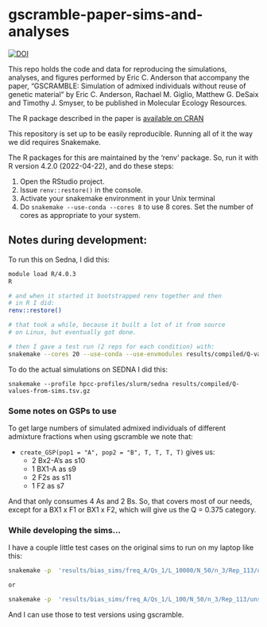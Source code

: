 gscramble-paper-sims-and-analyses
================

[![DOI](https://zenodo.org/badge/504563380.svg)](https://doi.org/10.5281/zenodo.14270660)

This repo holds the code and data for reproducing the simulations,
analyses, and figures performed by Eric C. Anderson that accompany the
paper, “GSCRAMBLE: Simulation of admixed individuals without reuse of
genetic material” by Eric C. Anderson, Rachael M. Giglio, Matthew G.
DeSaix and Timothy J. Smyser, to be published in Molecular Ecology
Resources.

The R package described in the paper is [available on
CRAN](https://CRAN.R-project.org/package=gscramble)

This repository is set up to be easily reproducible. Running all of it
the way we did requires Snakemake.

The R packages for this are maintained by the ‘renv’ package. So, run it
with R version 4.2.0 (2022-04-22), and do these steps:

1.  Open the RStudio project.
2.  Issue `renv::restore()` in the console.
3.  Activate your snakemake environment in your Unix terminal
4.  Do `snakemake --use-conda --cores 8` to use 8 cores. Set the number
    of cores as appropriate to your system.

## Notes during development:

To run this on Sedna, I did this:

``` sh
module load R/4.0.3
R

# and when it started it bootstrapped renv together and then
# in R I did:
renv::restore()

# that took a while, because it built a lot of it from source
# on Linux, but eventually got done.

# then I gave a test run (2 reps for each condition) with:
snakemake --cores 20 --use-conda --use-envmodules results/compiled/Q-values-from-sims.tsv.gz
```

To do the actual simulations on SEDNA I did this:

``` sj
snakemake --profile hpcc-profiles/slurm/sedna results/compiled/Q-values-from-sims.tsv.gz
```

### Some notes on GSPs to use

To get large numbers of simulated admixed individuals of different
admixture fractions when using gscramble we note that:

- `create_GSP(pop1 = "A", pop2 = "B", T, T, T, T)` gives us:
  - 2 Bx2-A’s as s10
  - 1 BX1-A as s9
  - 2 F2s as s11
  - 1 F2 as s7

And that only consumes 4 As and 2 Bs. So, that covers most of our needs,
except for a BX1 x F1 or BX1 x F2, which will give us the Q = 0.375
category.

### While developing the sims…

I have a couple little test cases on the original sims to run on my
laptop like this:

``` sh
snakemake -p  'results/bias_sims/freq_A/Qs_1/L_10000/N_50/n_3/Rep_113/unsupervised_Q.tsv' 'results/bias_sims/freq_A/Qs_1/L_10000/N_50/n_3/Rep_114/supervised_Q.tsv' --cores 8 --use-conda

or 

snakemake -p  'results/bias_sims/freq_A/Qs_1/L_100/N_50/n_3/Rep_113/unsupervised_Q.tsv' 'results/bias_sims/freq_A/Qs_1/L_100/N_50/n_3/Rep_114/supervised_Q.tsv' --cores 8 --use-conda
```

And I can use those to test versions using gscramble.
